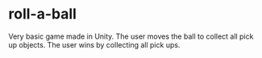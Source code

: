 # roll-a-ball
Very basic game made in Unity. The user moves the ball to collect all pick up objects. The user wins by collecting all pick ups.
